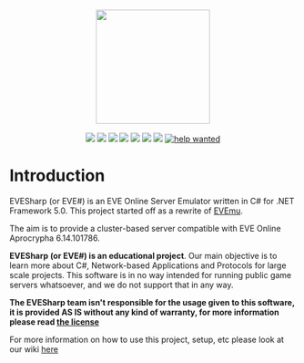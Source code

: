 <h3 align="center"><img src="https://raw.githubusercontent.com/wiki/Almamu/EVESharp/assets/EVESharp.png" height="200px"></h3>

<p align="center">
	<a href="https://github.com/Almamu/EVESharp/blob/master/LICENSE"><img src="https://img.shields.io/github/license/Almamu/EVESharp" /></a>
	<a href="https://github.com/Almamu/EVESharp/pulse"><img src="https://img.shields.io/tokei/lines/github/Almamu/EVESharp" /></a>
	<a href="https://www.codefactor.io/repository/github/almamu/evesharp"><img src="https://img.shields.io/codefactor/grade/github/Almamu/EVESharp" /></a>
	<a href="https://github.com/Almamu/EVESharp/graphs/commit-activity"><img src="https://img.shields.io/github/commit-activity/w/Almamu/EVESharp" /></a>
	<a href="https://github.com/Almamu/EVESharp/graphs/contributors"><img src="https://img.shields.io/github/contributors/Almamu/EVESharp" /></a>
	<a href="https://discord.gg/fTfAREYxbz"><img src="https://img.shields.io/discord/165291219205881856" /></a>
	<a href="https://github.com/Almamu/EVESharp/issues"><img src="https://img.shields.io/github/issues-raw/Almamu/EVESharp" /></a>
	<a href="https://github.com/Almamu/EVESharp/issues?q=is%3Aissue+is%3Aopen+label%3A%22helpwanted%22"><img src="https://img.shields.io/github/issues/Almamu/EVESharp/helpwanted?color=green" alt="help wanted"></a>
</p>

# Introduction
EVESharp (or EVE#) is an EVE Online Server Emulator written in C# for .NET Framework 5.0. This project started off as a rewrite of [EVEmu](https://github.com/evemuproject/evemu_apocrypha/).

The aim is to provide a cluster-based server compatible with EVE Online Aprocrypha 6.14.101786.

**EVESharp (or EVE#) is an educational project**. Our main objective is to learn more about C#, Network-based Applications and Protocols for large scale projects. This software is in no way intended for running public game servers whatsoever, and we do not support that in any way.

**The EVESharp team isn't responsible for the usage given to this software, it is provided AS IS without any kind of warranty, for more information please read [the license](LICENSE)**

For more information on how to use this project, setup, etc please look at our wiki [here](https://github.com/Almamu/EVESharp/wiki)